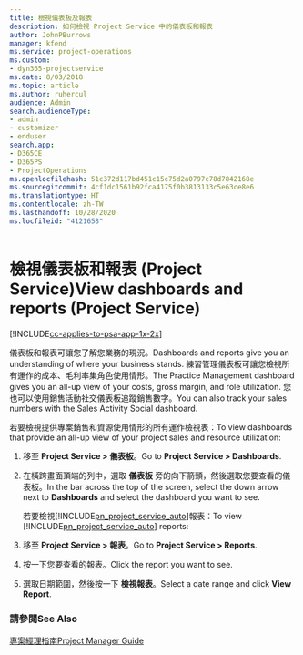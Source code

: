 ```yaml
---
title: 檢視儀表板及報表
description: 如何檢視 Project Service 中的儀表板和報表
author: JohnPBurrows
manager: kfend
ms.service: project-operations
ms.custom:
- dyn365-projectservice
ms.date: 8/03/2018
ms.topic: article
ms.author: ruhercul
audience: Admin
search.audienceType:
- admin
- customizer
- enduser
search.app:
- D365CE
- D365PS
- ProjectOperations
ms.openlocfilehash: 51c372d117bd451c15c75d2a0797c78d7842168e
ms.sourcegitcommit: 4cf1dc1561b92fca4175f0b3813133c5e63ce8e6
ms.translationtype: HT
ms.contentlocale: zh-TW
ms.lasthandoff: 10/28/2020
ms.locfileid: "4121658"
---
```

# <a name="view-dashboards-and-reports-project-service"></a><span data-ttu-id="4ab65-103">檢視儀表板和報表 (Project Service)</span><span class="sxs-lookup"><span data-stu-id="4ab65-103">View dashboards and reports (Project Service)</span></span>

[!INCLUDE[cc-applies-to-psa-app-1x-2x](../includes/cc-applies-to-psa-app-1x-2x.md)]

<span data-ttu-id="4ab65-104">儀表板和報表可讓您了解您業務的現況。</span><span class="sxs-lookup"><span data-stu-id="4ab65-104">Dashboards and reports give you an understanding of where your business stands.</span></span> <span data-ttu-id="4ab65-105">練習管理儀表板可讓您檢視所有運作的成本、毛利率集角色使用情形。</span><span class="sxs-lookup"><span data-stu-id="4ab65-105">The Practice Management dashboard gives you an all-up view of your costs, gross margin, and role utilization.</span></span> <span data-ttu-id="4ab65-106">您也可以使用銷售活動社交儀表板追蹤銷售數字。</span><span class="sxs-lookup"><span data-stu-id="4ab65-106">You can also track your sales numbers with the Sales Activity Social dashboard.</span></span>  
  
 <span data-ttu-id="4ab65-107">若要檢視提供專案銷售和資源使用情形的所有運作檢視表：</span><span class="sxs-lookup"><span data-stu-id="4ab65-107">To view dashboards that provide an all-up view of your project sales and resource utilization:</span></span>  
  
1. <span data-ttu-id="4ab65-108">移至 **Project Service > 儀表板**。</span><span class="sxs-lookup"><span data-stu-id="4ab65-108">Go to **Project Service > Dashboards**.</span></span>  
  
2. <span data-ttu-id="4ab65-109">在橫跨畫面頂端的列中，選取 **儀表板** 旁的向下箭頭，然後選取您要查看的儀表板。</span><span class="sxs-lookup"><span data-stu-id="4ab65-109">In the bar across the top of the screen, select the down arrow next to **Dashboards** and select the dashboard you want to see.</span></span>  
  
   <span data-ttu-id="4ab65-110">若要檢視[!INCLUDE[pn_project_service_auto](../includes/pn-project-service-auto.md)]報表：</span><span class="sxs-lookup"><span data-stu-id="4ab65-110">To view [!INCLUDE[pn_project_service_auto](../includes/pn-project-service-auto.md)] reports:</span></span>  
  
3. <span data-ttu-id="4ab65-111">移至 **Project Service > 報表**。</span><span class="sxs-lookup"><span data-stu-id="4ab65-111">Go to **Project Service > Reports**.</span></span>  
  
4. <span data-ttu-id="4ab65-112">按一下您要查看的報表。</span><span class="sxs-lookup"><span data-stu-id="4ab65-112">Click the report you want to see.</span></span>  
  
5. <span data-ttu-id="4ab65-113">選取日期範圍，然後按一下 **檢視報表**。</span><span class="sxs-lookup"><span data-stu-id="4ab65-113">Select a date range and click **View Report**.</span></span>  
  
### <a name="see-also"></a><span data-ttu-id="4ab65-114">請參閱</span><span class="sxs-lookup"><span data-stu-id="4ab65-114">See Also</span></span>  
 [<span data-ttu-id="4ab65-115">專案經理指南</span><span class="sxs-lookup"><span data-stu-id="4ab65-115">Project Manager Guide</span></span>](../psa/project-manager-guide.md)
